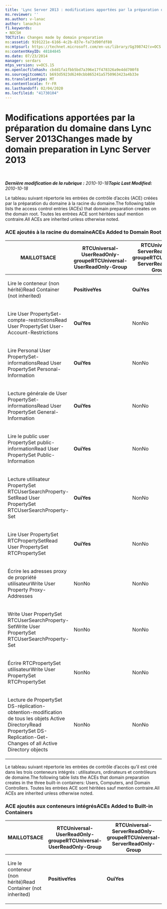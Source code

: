 ```yaml
---
title: 'Lync Server 2013 : modifications apportées par la préparation du domaine'
ms.reviewer: ''
ms.author: v-lanac
author: lanachin
f1.keywords:
- NOCSH
TOCTitle: Changes made by domain preparation
ms:assetid: 9191221e-6166-4c2b-837e-fa73d90fdf80
ms:mtpsurl: https://technet.microsoft.com/en-us/library/Gg398742(v=OCS.15)
ms:contentKeyID: 48184845
ms.date: 07/23/2014
manager: serdars
mtps_version: v=OCS.15
ms.openlocfilehash: cbdd1fa1fbb5bd7a396e17f478326a9e4dd700f8
ms.sourcegitcommit: b693d5923d6240cbb865241a5750963423a4b33e
ms.translationtype: MT
ms.contentlocale: fr-FR
ms.lasthandoff: 02/04/2020
ms.locfileid: "41730104"
---
```

<div data-xmlns="http://www.w3.org/1999/xhtml">

<div class="topic" data-xmlns="http://www.w3.org/1999/xhtml" data-msxsl="urn:schemas-microsoft-com:xslt" data-cs="http://msdn.microsoft.com/en-us/">

<div data-asp="http://msdn2.microsoft.com/asp">

# <a name="changes-made-by-domain-preparation-in-lync-server-2013"></a><span data-ttu-id="97383-102">Modifications apportées par la préparation du domaine dans Lync Server 2013</span><span class="sxs-lookup"><span data-stu-id="97383-102">Changes made by domain preparation in Lync Server 2013</span></span>

</div>

<div id="mainSection">

<div id="mainBody">

<span> </span>

<span data-ttu-id="97383-103">_**Dernière modification de la rubrique :** 2010-10-18_</span><span class="sxs-lookup"><span data-stu-id="97383-103">_**Topic Last Modified:** 2010-10-18_</span></span>

<span data-ttu-id="97383-104">Le tableau suivant répertorie les entrées de contrôle d’accès (ACE) créées par la préparation du domaine à la racine du domaine.</span><span class="sxs-lookup"><span data-stu-id="97383-104">The following table lists the access control entries (ACEs) that domain preparation creates on the domain root.</span></span> <span data-ttu-id="97383-105">Toutes les entrées ACE sont héritées sauf mention contraire.</span><span class="sxs-lookup"><span data-stu-id="97383-105">All ACEs are inherited unless otherwise noted.</span></span>

<div id="sectionSection0" class="section">

### <a name="aces-added-to-domain-root"></a><span data-ttu-id="97383-106">ACE ajoutés à la racine du domaine</span><span class="sxs-lookup"><span data-stu-id="97383-106">ACEs Added to Domain Root</span></span>

<table style="width:100%;">
<colgroup>
<col style="width: 16%" />
<col style="width: 16%" />
<col style="width: 16%" />
<col style="width: 16%" />
<col style="width: 16%" />
<col style="width: 16%" />
</colgroup>
<thead>
<tr class="header">
<th><span data-ttu-id="97383-107">MAILLOTS</span><span class="sxs-lookup"><span data-stu-id="97383-107">ACE</span></span></th>
<th><span data-ttu-id="97383-108">RTCUniversal-UserReadOnly-groupe</span><span class="sxs-lookup"><span data-stu-id="97383-108">RTCUniversal-UserReadOnly-Group</span></span></th>
<th><span data-ttu-id="97383-109">RTCUniversal-ServerReadOnly-groupe</span><span class="sxs-lookup"><span data-stu-id="97383-109">RTCUniversal-ServerReadOnly-Group</span></span></th>
<th><span data-ttu-id="97383-110">RTCUniversal-UserAdmins</span><span class="sxs-lookup"><span data-stu-id="97383-110">RTCUniversal-UserAdmins</span></span></th>
<th><span data-ttu-id="97383-111">RTCHSUniversal-services</span><span class="sxs-lookup"><span data-stu-id="97383-111">RTCHSUniversal-Services</span></span></th>
<th><span data-ttu-id="97383-112">Utilisateurs authentifiés</span><span class="sxs-lookup"><span data-stu-id="97383-112">Authenticated-Users</span></span></th>
</tr>
</thead>
<tbody>
<tr class="odd">
<td><p><span data-ttu-id="97383-113">Lire le conteneur (non hérité)</span><span class="sxs-lookup"><span data-stu-id="97383-113">Read Container (not inherited)</span></span></p></td>
<td><p><span data-ttu-id="97383-114"><strong>Positive</strong></span><span class="sxs-lookup"><span data-stu-id="97383-114"><strong>Yes</strong></span></span></p></td>
<td><p><span data-ttu-id="97383-115"><strong>Oui</strong></span><span class="sxs-lookup"><span data-stu-id="97383-115"><strong>Yes</strong></span></span></p></td>
<td><p><span data-ttu-id="97383-116">Non</span><span class="sxs-lookup"><span data-stu-id="97383-116">No</span></span></p></td>
<td><p><span data-ttu-id="97383-117">Non</span><span class="sxs-lookup"><span data-stu-id="97383-117">No</span></span></p></td>
<td><p><span data-ttu-id="97383-118">Non</span><span class="sxs-lookup"><span data-stu-id="97383-118">No</span></span></p></td>
</tr>
<tr class="even">
<td><p><span data-ttu-id="97383-119">Lire User PropertySet-compte-restrictions</span><span class="sxs-lookup"><span data-stu-id="97383-119">Read User PropertySet User-Account-Restrictions</span></span></p></td>
<td><p><span data-ttu-id="97383-120"><strong>Oui</strong></span><span class="sxs-lookup"><span data-stu-id="97383-120"><strong>Yes</strong></span></span></p></td>
<td><p><span data-ttu-id="97383-121">Non</span><span class="sxs-lookup"><span data-stu-id="97383-121">No</span></span></p></td>
<td><p><span data-ttu-id="97383-122">Non</span><span class="sxs-lookup"><span data-stu-id="97383-122">No</span></span></p></td>
<td><p><span data-ttu-id="97383-123">Non</span><span class="sxs-lookup"><span data-stu-id="97383-123">No</span></span></p></td>
<td><p><span data-ttu-id="97383-124">Non</span><span class="sxs-lookup"><span data-stu-id="97383-124">No</span></span></p></td>
</tr>
<tr class="odd">
<td><p><span data-ttu-id="97383-125">Lire Personal User PropertySet-informations</span><span class="sxs-lookup"><span data-stu-id="97383-125">Read User PropertySet Personal-Information</span></span></p></td>
<td><p><span data-ttu-id="97383-126"><strong>Oui</strong></span><span class="sxs-lookup"><span data-stu-id="97383-126"><strong>Yes</strong></span></span></p></td>
<td><p><span data-ttu-id="97383-127">Non</span><span class="sxs-lookup"><span data-stu-id="97383-127">No</span></span></p></td>
<td><p><span data-ttu-id="97383-128">Non</span><span class="sxs-lookup"><span data-stu-id="97383-128">No</span></span></p></td>
<td><p><span data-ttu-id="97383-129">Non</span><span class="sxs-lookup"><span data-stu-id="97383-129">No</span></span></p></td>
<td><p><span data-ttu-id="97383-130">Non</span><span class="sxs-lookup"><span data-stu-id="97383-130">No</span></span></p></td>
</tr>
<tr class="even">
<td><p><span data-ttu-id="97383-131">Lecture générale de User PropertySet-informations</span><span class="sxs-lookup"><span data-stu-id="97383-131">Read User PropertySet General-Information</span></span></p></td>
<td><p><span data-ttu-id="97383-132"><strong>Oui</strong></span><span class="sxs-lookup"><span data-stu-id="97383-132"><strong>Yes</strong></span></span></p></td>
<td><p><span data-ttu-id="97383-133">Non</span><span class="sxs-lookup"><span data-stu-id="97383-133">No</span></span></p></td>
<td><p><span data-ttu-id="97383-134">Non</span><span class="sxs-lookup"><span data-stu-id="97383-134">No</span></span></p></td>
<td><p><span data-ttu-id="97383-135">Non</span><span class="sxs-lookup"><span data-stu-id="97383-135">No</span></span></p></td>
<td><p><span data-ttu-id="97383-136">Non</span><span class="sxs-lookup"><span data-stu-id="97383-136">No</span></span></p></td>
</tr>
<tr class="odd">
<td><p><span data-ttu-id="97383-137">Lire le public user PropertySet public-information</span><span class="sxs-lookup"><span data-stu-id="97383-137">Read User PropertySet Public-Information</span></span></p></td>
<td><p><span data-ttu-id="97383-138"><strong>Oui</strong></span><span class="sxs-lookup"><span data-stu-id="97383-138"><strong>Yes</strong></span></span></p></td>
<td><p><span data-ttu-id="97383-139">Non</span><span class="sxs-lookup"><span data-stu-id="97383-139">No</span></span></p></td>
<td><p><span data-ttu-id="97383-140">Non</span><span class="sxs-lookup"><span data-stu-id="97383-140">No</span></span></p></td>
<td><p><span data-ttu-id="97383-141">Non</span><span class="sxs-lookup"><span data-stu-id="97383-141">No</span></span></p></td>
<td><p><span data-ttu-id="97383-142">Non</span><span class="sxs-lookup"><span data-stu-id="97383-142">No</span></span></p></td>
</tr>
<tr class="even">
<td><p><span data-ttu-id="97383-143">Lecture utilisateur PropertySet RTCUserSearchProperty-Set</span><span class="sxs-lookup"><span data-stu-id="97383-143">Read User PropertySet RTCUserSearchProperty-Set</span></span></p></td>
<td><p><span data-ttu-id="97383-144"><strong>Oui</strong></span><span class="sxs-lookup"><span data-stu-id="97383-144"><strong>Yes</strong></span></span></p></td>
<td><p><span data-ttu-id="97383-145">Non</span><span class="sxs-lookup"><span data-stu-id="97383-145">No</span></span></p></td>
<td><p><span data-ttu-id="97383-146">Non</span><span class="sxs-lookup"><span data-stu-id="97383-146">No</span></span></p></td>
<td><p><span data-ttu-id="97383-147">Non</span><span class="sxs-lookup"><span data-stu-id="97383-147">No</span></span></p></td>
<td><p><span data-ttu-id="97383-148"><strong>Oui</strong></span><span class="sxs-lookup"><span data-stu-id="97383-148"><strong>Yes</strong></span></span></p></td>
</tr>
<tr class="odd">
<td><p><span data-ttu-id="97383-149">Lire User PropertySet RTCPropertySet</span><span class="sxs-lookup"><span data-stu-id="97383-149">Read User PropertySet RTCPropertySet</span></span></p></td>
<td><p><span data-ttu-id="97383-150"><strong>Oui</strong></span><span class="sxs-lookup"><span data-stu-id="97383-150"><strong>Yes</strong></span></span></p></td>
<td><p><span data-ttu-id="97383-151">Non</span><span class="sxs-lookup"><span data-stu-id="97383-151">No</span></span></p></td>
<td><p><span data-ttu-id="97383-152">Non</span><span class="sxs-lookup"><span data-stu-id="97383-152">No</span></span></p></td>
<td><p><span data-ttu-id="97383-153">Non</span><span class="sxs-lookup"><span data-stu-id="97383-153">No</span></span></p></td>
<td><p><span data-ttu-id="97383-154">Non</span><span class="sxs-lookup"><span data-stu-id="97383-154">No</span></span></p></td>
</tr>
<tr class="even">
<td><p><span data-ttu-id="97383-155">Écrire les adresses proxy de propriété utilisateur</span><span class="sxs-lookup"><span data-stu-id="97383-155">Write User Property Proxy-Addresses</span></span></p></td>
<td><p><span data-ttu-id="97383-156">Non</span><span class="sxs-lookup"><span data-stu-id="97383-156">No</span></span></p></td>
<td><p><span data-ttu-id="97383-157">Non</span><span class="sxs-lookup"><span data-stu-id="97383-157">No</span></span></p></td>
<td><p><span data-ttu-id="97383-158"><strong>Oui</strong></span><span class="sxs-lookup"><span data-stu-id="97383-158"><strong>Yes</strong></span></span></p></td>
<td><p><span data-ttu-id="97383-159">Non</span><span class="sxs-lookup"><span data-stu-id="97383-159">No</span></span></p></td>
<td><p><span data-ttu-id="97383-160">Non</span><span class="sxs-lookup"><span data-stu-id="97383-160">No</span></span></p></td>
</tr>
<tr class="odd">
<td><p><span data-ttu-id="97383-161">Write User PropertySet RTCUserSearchProperty-Set</span><span class="sxs-lookup"><span data-stu-id="97383-161">Write User PropertySet RTCUserSearchProperty-Set</span></span></p></td>
<td><p><span data-ttu-id="97383-162">Non</span><span class="sxs-lookup"><span data-stu-id="97383-162">No</span></span></p></td>
<td><p><span data-ttu-id="97383-163">Non</span><span class="sxs-lookup"><span data-stu-id="97383-163">No</span></span></p></td>
<td><p><span data-ttu-id="97383-164"><strong>Oui</strong></span><span class="sxs-lookup"><span data-stu-id="97383-164"><strong>Yes</strong></span></span></p></td>
<td><p><span data-ttu-id="97383-165">Non</span><span class="sxs-lookup"><span data-stu-id="97383-165">No</span></span></p></td>
<td><p><span data-ttu-id="97383-166">Non</span><span class="sxs-lookup"><span data-stu-id="97383-166">No</span></span></p></td>
</tr>
<tr class="even">
<td><p><span data-ttu-id="97383-167">Écrire RTCPropertySet utilisateur</span><span class="sxs-lookup"><span data-stu-id="97383-167">Write User PropertySet RTCPropertySet</span></span></p></td>
<td><p><span data-ttu-id="97383-168">Non</span><span class="sxs-lookup"><span data-stu-id="97383-168">No</span></span></p></td>
<td><p><span data-ttu-id="97383-169">Non</span><span class="sxs-lookup"><span data-stu-id="97383-169">No</span></span></p></td>
<td><p><span data-ttu-id="97383-170"><strong>Oui</strong></span><span class="sxs-lookup"><span data-stu-id="97383-170"><strong>Yes</strong></span></span></p></td>
<td><p><span data-ttu-id="97383-171">Non</span><span class="sxs-lookup"><span data-stu-id="97383-171">No</span></span></p></td>
<td><p><span data-ttu-id="97383-172">Non</span><span class="sxs-lookup"><span data-stu-id="97383-172">No</span></span></p></td>
</tr>
<tr class="odd">
<td><p><span data-ttu-id="97383-173">Lecture de PropertySet DS-réplication-obtention-modification de tous les objets Active Directory</span><span class="sxs-lookup"><span data-stu-id="97383-173">Read PropertySet DS-Replication-Get-Changes of all Active Directory objects</span></span></p></td>
<td><p><span data-ttu-id="97383-174">Non</span><span class="sxs-lookup"><span data-stu-id="97383-174">No</span></span></p></td>
<td><p><span data-ttu-id="97383-175">Non</span><span class="sxs-lookup"><span data-stu-id="97383-175">No</span></span></p></td>
<td><p><span data-ttu-id="97383-176">Non</span><span class="sxs-lookup"><span data-stu-id="97383-176">No</span></span></p></td>
<td><p><span data-ttu-id="97383-177"><strong>Oui</strong></span><span class="sxs-lookup"><span data-stu-id="97383-177"><strong>Yes</strong></span></span></p></td>
<td><p><span data-ttu-id="97383-178">Non</span><span class="sxs-lookup"><span data-stu-id="97383-178">No</span></span></p></td>
</tr>
</tbody>
</table>


<span data-ttu-id="97383-179">Le tableau suivant répertorie les entrées de contrôle d’accès qu’il est créé dans les trois conteneurs intégrés : utilisateurs, ordinateurs et contrôleurs de domaine.</span><span class="sxs-lookup"><span data-stu-id="97383-179">The following table lists the ACEs that domain preparation creates in the three built-in containers: Users, Computers, and Domain Controllers.</span></span> <span data-ttu-id="97383-180">Toutes les entrées ACE sont héritées sauf mention contraire.</span><span class="sxs-lookup"><span data-stu-id="97383-180">All ACEs are inherited unless otherwise noted.</span></span>

### <a name="aces-added-to-built-in-containers"></a><span data-ttu-id="97383-181">ACE ajoutés aux conteneurs intégrés</span><span class="sxs-lookup"><span data-stu-id="97383-181">ACEs Added to Built-in Containers</span></span>

<table>
<colgroup>
<col style="width: 33%" />
<col style="width: 33%" />
<col style="width: 33%" />
</colgroup>
<thead>
<tr class="header">
<th><span data-ttu-id="97383-182">MAILLOTS</span><span class="sxs-lookup"><span data-stu-id="97383-182">ACE</span></span></th>
<th><span data-ttu-id="97383-183">RTCUniversal-UserReadOnly-groupe</span><span class="sxs-lookup"><span data-stu-id="97383-183">RTCUniversal-UserReadOnly-Group</span></span></th>
<th><span data-ttu-id="97383-184">RTCUniversal-ServerReadOnly-groupe</span><span class="sxs-lookup"><span data-stu-id="97383-184">RTCUniversal-ServerReadOnly-Group</span></span></th>
</tr>
</thead>
<tbody>
<tr class="odd">
<td><p><span data-ttu-id="97383-185">Lire le conteneur (non hérité)</span><span class="sxs-lookup"><span data-stu-id="97383-185">Read Container (not inherited)</span></span></p></td>
<td><p><span data-ttu-id="97383-186"><strong>Positive</strong></span><span class="sxs-lookup"><span data-stu-id="97383-186"><strong>Yes</strong></span></span></p></td>
<td><p><span data-ttu-id="97383-187"><strong>Oui</strong></span><span class="sxs-lookup"><span data-stu-id="97383-187"><strong>Yes</strong></span></span></p></td>
</tr>
</tbody>
</table>


</div>

</div>

<span> </span>

</div>

</div>

</div>

